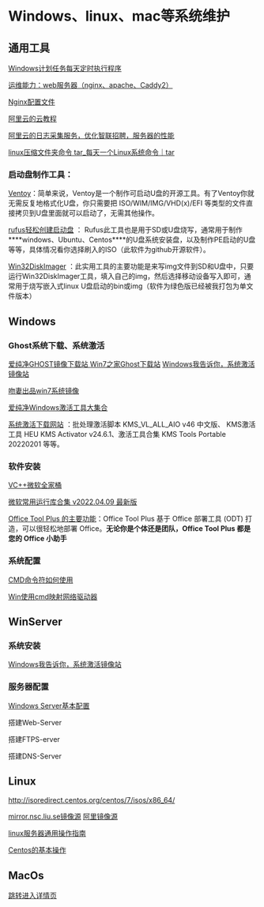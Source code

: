 # Windows、linux、mac等系统维护

## 通用工具

[Windows计划任务每天定时执行程序](https://zhuanlan.zhihu.com/p/430602325)

[运维能力：web服务器（nginx、apache、Caddy2）](webserver.md)

[Nginx配置文件](Nginx/index.md)

[阿里云的云教程](https://developer.aliyun.com/adc/?spm=a2c6h.26020838.J_5404914170.24.10d12d294gNI8m)

[阿里云的日志采集服务，优化智联招聘，服务器的性能](https://developer.aliyun.com/adc/scenario/5e1aca8e9cd14965a6e84ca5cf2fefd0)

[linux压缩文件夹命令 tar_每天一个Linux系统命令｜tar](https://blog.csdn.net/weixin_39900286/article/details/110813299?spm=1001.2101.3001.6650.3&utm_medium=distribute.pc_relevant.none-task-blog-2%7Edefault%7ECTRLIST%7Edefault-3.pc_relevant_default&depth_1-utm_source=distribute.pc_relevant.none-task-blog-2%7Edefault%7ECTRLIST%7Edefault-3.pc_relevant_default&utm_relevant_index=6)

### 启动盘制作工具：

[Ventoy](https://ventoy.net/cn/index.html)：简单来说，Ventoy是一个制作可启动U盘的开源工具。有了Ventoy你就无需反复地格式化U盘，你只需要把 ISO/WIM/IMG/VHD(x)/EFI 等类型的文件直接拷贝到U盘里面就可以启动了，无需其他操作。

 [rufus轻松创建启动盘](http://rufus.ie/zh/) ： Rufus此工具也是用于SD或U盘烧写，通常用于制作***\*windows、Ubuntu、Centos\****的U盘系统安装盘，以及制作PE启动的U盘等等，具体情况看你选择刷入的ISO（此软件为github开源软件）。

[Win32DiskImager](https://win32diskimager.org/) ：此实用工具的主要功能是来写img文件到SD和U盘中，只要运行Win32DiskImager工具，填入自己的img，然后选择移动设备写入即可，通常用于烧写嵌入式linux U盘启动的bin或img（软件为绿色版已经被我打包为单文件版本）

## Windows

### Ghost系统下载、系统激活

[爱纯净GHOST镜像下载站 ](http://www.aichunjing.com/)             [Win7之家Ghost下载站](https://www.win7zhijia.cn/xitong/chunjingban/)               [Windows我告诉你，系统激活镜像站](https://msdn.itellyou.cn/) 

[吻妻出品win7系统镜像](https://www.newxitong.com/)

[爱纯净Windows激活工具大集合](http://www.aichunjing.com/jhgj1/)

[系统激活下载网站](http://www.aichunjing.com/jhgj1/) ：批处理激活脚本 KMS_VL_ALL_AIO v46 中文版、 KMS激活工具 HEU KMS Activator v24.6.1、激活工具合集 KMS Tools Portable 20220201  等等。

### 软件安装

[VC++微软全家桶](http://dreamcast2.ysepan.com/)

[微软常用运行库合集 v2022.04.09 最新版](https://www.downg.com/soft/42101.html#down) 

[Office Tool Plus 的主要功能](https://otp.landian.vip/zh-cn/)：Office Tool Plus 基于 Office 部署工具 (ODT) 打造，可以很轻松地部署 Office。**无论你是个体还是团队，Office Tool Plus 都是您的 Office 小助手**

### 系统配置

[CMD命令符如何使用](Windows/cmd.md)

[Win使用cmd映射网络驱动器](Windows/cmd_ysqdq.md)



## WinServer

### 系统安装

 [Windows我告诉你，系统激活镜像站](https://msdn.itellyou.cn/) 

### 服务器配置

[Windows Server基本配置](WinServe.md)

搭建Web-Server

搭建FTPS-erver

搭建DNS-Server



## Linux

http://isoredirect.centos.org/centos/7/isos/x86_64/

[mirror.nsc.liu.se镜像源](http://mirror.nsc.liu.se/CentOS/)
[阿里镜像源](http://mirrors.aliyun.com/centos/7.9.2009/isos/x86_64/)

[linux服务器通用操作指南](linux.md)

[Centos的基本操作](Centos/index.md)



## MacOs

[跳转进入详情页](MacOs.md)
